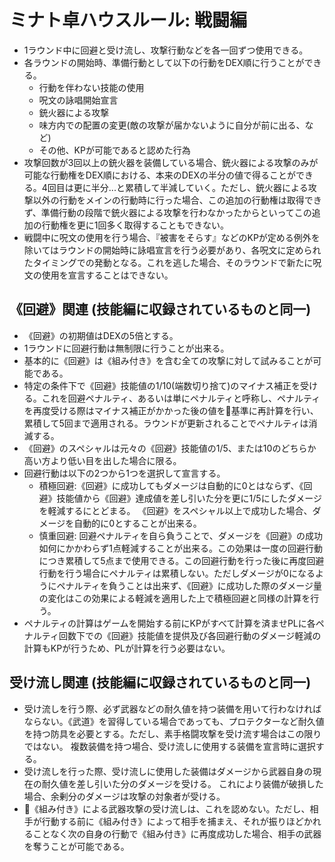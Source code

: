 # ミナト卓ハウスルール: 戦闘編

- 1ラウンド中に回避と受け流し、攻撃行動などを各一回ずつ使用できる。
- 各ラウンドの開始時、準備行動として以下の行動をDEX順に行うことができる。
  - 行動を伴わない技能の使用
  - 呪文の詠唱開始宣言
  - 銃火器による攻撃
  - 味方内での配置の変更(敵の攻撃が届かないように自分が前に出る、など)
  - その他、KPが可能であると認めた行為
- 攻撃回数が3回以上の銃火器を装備している場合、銃火器による攻撃のみが可能な行動権をDEX順における、本来のDEXの半分の値で得ることができる。4回目は更に半分...と累積して半減していく。ただし、銃火器による攻撃以外の行動をメインの行動時に行った場合、この追加の行動権は取得できず、準備行動の段階で銃火器による攻撃を行わなかったからといってこの追加の行動権を更に1回多く取得することもできない。
- 戦闘中に呪文の使用を行う場合、『被害をそらす』などのKPが定める例外を除いてはラウンドの開始時に詠唱宣言を行う必要があり、各呪文に定められたタイミングでの発動となる。これを逃した場合、そのラウンドで新たに呪文の使用を宣言することはできない。

## 《回避》関連 (技能編に収録されているものと同一)

- 《回避》の初期値はDEXの5倍とする。
- 1ラウンドに回避行動は無制限に行うことが出来る。
- 基本的に《回避》は《組み付き》を含む全ての攻撃に対して試みることが可能である。
- 特定の条件下で《回避》技能値の1/10(端数切り捨て)のマイナス補正を受ける。これを回避ペナルティ、あるいは単にペナルティと呼称し、ペナルティを再度受ける際はマイナス補正がかかった後の値を基準に再計算を行い、累積して5回まで適用される。ラウンドが更新されることでペナルティは消滅する。
- 《回避》のスペシャルは元々の《回避》技能値の1/5、または10のどちらか高い方より低い目を出した場合に限る。
- 回避行動は以下の2つから1つを選択して宣言する。
  - 積極回避:《回避》に成功してもダメージは自動的に0とはならず、《回避》技能値から《回避》達成値を差し引いた分を更に1/5にしたダメージを軽減するにとどまる。
  《回避》をスペシャル以上で成功した場合、ダメージを自動的に0とすることが出来る。
  - 慎重回避: 回避ペナルティを自ら負うことで、ダメージを《回避》の成功如何にかかわらず1点軽減することが出来る。この効果は一度の回避行動につき累積して5点まで使用できる。この回避行動を行った後に再度回避行動を行う場合にペナルティは累積しない。ただしダメージが0になるようにペナルティを負うことは出来ず、《回避》に成功した際のダメージ量の変化はこの効果による軽減を適用した上で積極回避と同様の計算を行う。
- ペナルティの計算はゲームを開始する前にKPがすべて計算を済ませPLに各ペナルティ回数下での《回避》技能値を提供及び各回避行動のダメージ軽減の計算もKPが行うため、PLが計算を行う必要はない。

## 受け流し関連 (技能編に収録されているものと同一)

- 受け流しを行う際、必ず武器などの耐久値を持つ装備を用いて行わなければならない。《武道》を習得している場合であっても、プロテクターなど耐久値を持つ防具を必要とする。ただし、素手格闘攻撃を受け流す場合はこの限りではない。
  複数装備を持つ場合、受け流しに使用する装備を宣言時に選択する。
- 受け流しを行った際、受け流しに使用した装備はダメージから武器自身の現在の耐久値を差し引いた分のダメージを受ける。
  これにより装備が破損した場合、余剰分のダメージは攻撃の対象者が受ける。
- 《組み付き》による武器攻撃の受け流しは、これを認めない。ただし、相手が行動する前に《組み付き》によって相手を捕まえ、それが振りほどかれることなく次の自身の行動で《組み付き》に再度成功した場合、相手の武器を奪うことが可能である。

